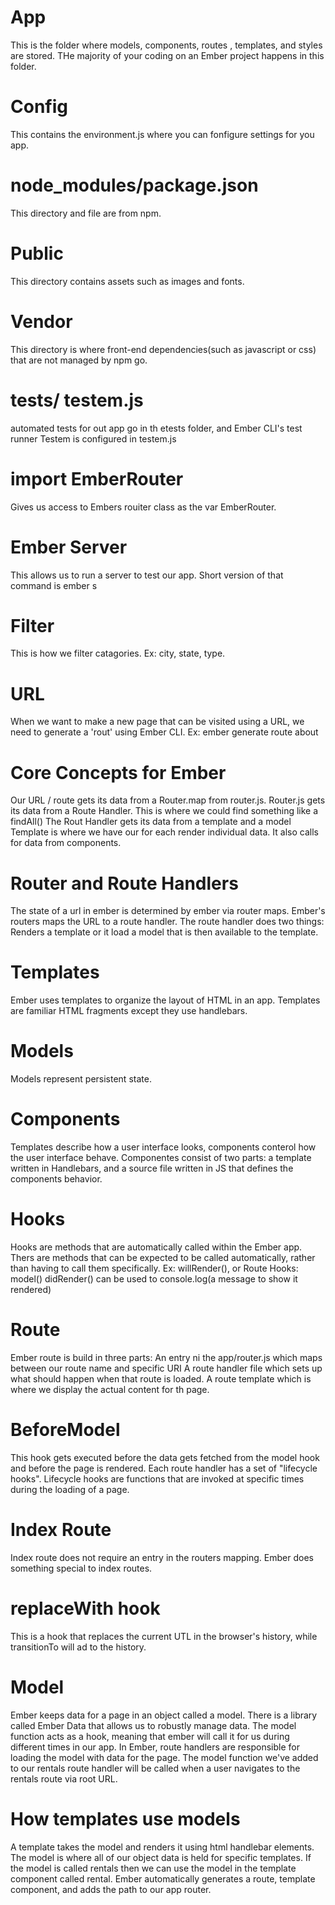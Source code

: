 # App
This is the folder where models, components, routes , templates, and styles are stored.
THe majority of your coding on an Ember project happens in this folder.
# Config
This contains the environment.js where you can fonfigure settings for you app.

# node_modules/package.json
This directory and file are from npm.

# Public
This directory contains assets such as images and fonts.

# Vendor
This directory is where front-end dependencies(such as javascript or css) that are not managed by npm go.

# tests/ testem.js
automated tests for out app go in th etests folder, and Ember CLI's test runner Testem is configured in testem.js

# import EmberRouter 
Gives us access to Embers rouiter class as the var EmberRouter. 

# Ember Server
This allows us to run a server to test our app.
Short version of that command is ember s

# Filter
This is how we filter catagories. Ex: city, state, type.

# URL
When we want to make a new page that can be visited using a URL, we need to generate a 'rout' using Ember CLI. Ex: ember generate route about

# Core Concepts for Ember
Our URL / route gets its data from a Router.map from router.js.
Router.js gets its data from a Route Handler. This is where we could find something like a findAll()
The Rout Handler gets its data from a template and a model
Template is where we have our for each render individual data. It also calls for data from components.

# Router and Route Handlers
The state of a url in ember is determined by ember via router maps. Ember's routers maps the URL to a route handler.
The route handler does two things: Renders a template or it load a model that is then available to the template.

# Templates
Ember uses templates to organize the layout of HTML in an app.
Templates are familiar HTML fragments except they use handlebars.

# Models
Models represent persistent state.

# Components 
Templates describe how a user interface looks, components conterol how the user interface behave. Componentes consist of two parts: a template written in Handlebars, and a source file written in JS that defines the components behavior.

# Hooks
Hooks are methods that are automatically called within the Ember app. Thers are methods that can be expected to be called automatically, rather than having to call them specifically.
Ex: willRender(), or Route Hooks: model()
didRender() can be used to console.log(a message to show it rendered)

# Route
Ember route is build in three parts: 
An entry ni the app/router.js which maps between our route name and specific URI
A route handler file which sets up what should happen when that route is loaded.
A route template which is where we display the actual content for th page.

# BeforeModel
This hook gets executed before the data gets fetched from the model hook and before the page is rendered. 
Each route handler has a set of "lifecycle hooks".
Lifecycle hooks are functions that are invoked at specific times during the loading of a page. 

# Index Route
Index route does not require an entry in the routers mapping. Ember does something special to index routes. 

# replaceWith hook
This is a hook that replaces the current UTL in the browser's history, while transitionTo will ad to the history. 

# Model
Ember keeps data for a page in an object called a model. 
There is a library called Ember Data that allows us to robustly manage data.
The model function acts as a hook, meaning that ember will call it for us during different times in our app. 
In Ember, route handlers are responsible for loading the model with data for the page. The model function we've added to our rentals route handler will be called when a user navigates to the rentals route via root URL.

# How templates use models
A template takes the model and renders it using html handlebar elements. The model is where all of our object data is held for specific templates. If the model is called rentals then we can use the model in the template component called rental. Ember automatically generates a route, template component, and adds the path to our app router.
